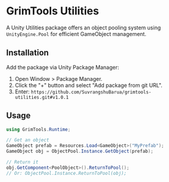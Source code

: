 # GrimTools Utilities

A Unity Utilities package offers an object pooling system using `UnityEngine.Pool` for efficient GameObject management.

## Installation

Add the package via Unity Package Manager:

1. Open Window > Package Manager.
2. Click the "+" button and select "Add package from git URL".
3. Enter: `https://github.com/SuvrangshuBarua/grimtools-utilities.git#v1.0.1`

## Usage

```csharp
using GrimTools.Runtime;

// Get an object
GameObject prefab = Resources.Load<GameObject>("MyPrefab");
GameObject obj = ObjectPool.Instance.GetObject(prefab);

// Return it
obj.GetComponent<PoolObject>().ReturnToPool();
// Or: ObjectPool.Instance.ReturnToPool(obj);
